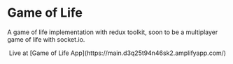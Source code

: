 # Game of Life

A game of life implementation with redux toolkit, soon to be a multiplayer game of life with socket.io. 

<p align="center">
Live at [Game of Life App](https://main.d3q25t94n46sk2.amplifyapp.com/)
</p>
